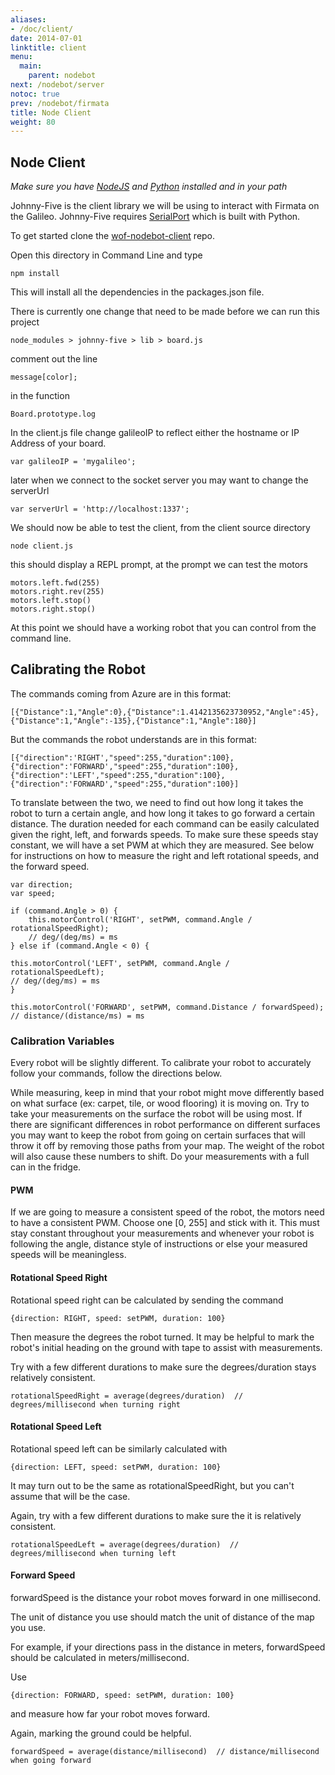 ```yaml
---
aliases:
- /doc/client/
date: 2014-07-01
linktitle: client 
menu:
  main:
    parent: nodebot 
next: /nodebot/server
notoc: true
prev: /nodebot/firmata
title: Node Client 
weight: 80
---
```


## Node Client

_Make sure you have [NodeJS](http://nodejs.org) and [Python](http://python.org) installed and in your path_

Johnny-Five is the client library we will be using to interact with Firmata on the Galileo. Johnny-Five requires [SerialPort](https://github.com/voodootikigod/node-serialport) which is built with Python.

To get started clone the [wof-nodebot-client](https://github.com/ms-iot/wof-nodebot) repo.

Open this directory in Command Line and type

    npm install

This will install all the dependencies in the packages.json file.

There is currently one change that need to be made before we can run this project

    node_modules > johnny-five > lib > board.js

comment out the line

    message[color];

in the function

    Board.prototype.log
    
In the client.js file change galileoIP to reflect either the hostname or IP Address of your board.

    var galileoIP = 'mygalileo';

later when we connect to the socket server you may want to change the serverUrl

    var serverUrl = 'http://localhost:1337';
    
We should now be able to test the client, from the client source directory

    node client.js
    
this should display a REPL prompt, at the prompt we can test the motors

    motors.left.fwd(255)
    motors.right.rev(255)
    motors.left.stop()
    motors.right.stop()
    
At this point we should have a working robot that you can control from the command line.

## Calibrating the Robot

The commands coming from Azure are in this format: 

    [{"Distance":1,"Angle":0},{"Distance":1.4142135623730952,"Angle":45},{"Distance":1,"Angle":-135},{"Distance":1,"Angle":180}]

But the commands the robot understands are in this format: 

    [{"direction":'RIGHT',"speed":255,"duration":100},{"direction":'FORWARD',"speed":255,"duration":100},{"direction":'LEFT',"speed":255,"duration":100},{"direction":'FORWARD',"speed":255,"duration":100}]
    
To translate between the two, we need to find out how long it takes the robot to turn a certain angle, and how long it takes to go forward a certain distance. The duration needed for each command can be easily calculated given the right, left, and forwards speeds. To make sure these speeds stay constant, we will have a set PWM at which they are measured. See below for instructions on how to measure the right and left rotational speeds, and the forward speed. 

    var direction; 
    var speed; 

    if (command.Angle > 0) { 
        this.motorControl('RIGHT', setPWM, command.Angle / rotationalSpeedRight); 
        // deg/(deg/ms) = ms 
    } else if (command.Angle < 0) { 

    this.motorControl('LEFT', setPWM, command.Angle / rotationalSpeedLeft);  
    // deg/(deg/ms) = ms 
    } 

    this.motorControl('FORWARD', setPWM, command.Distance / forwardSpeed);  
    // distance/(distance/ms) = ms 

### Calibration Variables

Every robot will be slightly different. To calibrate your robot to accurately follow your commands, follow the directions below. 

While measuring, keep in mind that your robot might move differently based on what surface (ex: carpet, tile, or wood flooring) it is moving on. Try to take your measurements on the surface the robot will be using most. If there are significant differences in robot performance on different surfaces you may want to keep the robot from going on certain surfaces that will throw it off by removing those paths from your map. The weight of the robot will also cause these numbers to shift. Do your measurements with a full can in the fridge.

#### PWM

If we are going to measure a consistent speed of the robot, the motors need to have a consistent PWM. Choose one [0, 255] and stick with it. This must stay constant throughout your measurements and whenever your robot is following the angle, distance style of instructions or else your measured speeds will be meaningless. 

#### Rotational Speed Right

Rotational speed right can be calculated by sending the command 

    {direction: RIGHT, speed: setPWM, duration: 100} 
    
Then measure the degrees the robot turned. It may be helpful to mark the robot's initial heading on the ground with tape to assist with measurements. 

Try with a few different durations to make sure the degrees/duration stays relatively consistent. 

    rotationalSpeedRight = average(degrees/duration)  // degrees/millisecond when turning right  

#### Rotational Speed Left

Rotational speed left can be similarly calculated with 

    {direction: LEFT, speed: setPWM, duration: 100} 

It may turn out to be the same as rotationalSpeedRight, but you can't assume that will be the case. 

Again, try with a few different durations to make sure the it is relatively consistent. 

    rotationalSpeedLeft = average(degrees/duration)  // degrees/millisecond when turning left 
    
#### Forward Speed

forwardSpeed is the distance your robot moves forward in one millisecond. 

The unit of distance you use should match the unit of distance of the map you use. 

For example, if your directions pass in the distance in meters, forwardSpeed should be calculated in meters/millisecond.  

Use 

    {direction: FORWARD, speed: setPWM, duration: 100}
    
and measure how far your robot moves forward. 

Again, marking the ground could be helpful. 

    forwardSpeed = average(distance/millisecond)  // distance/millisecond when going forward 
